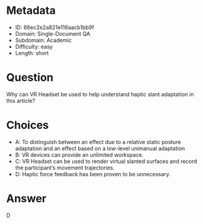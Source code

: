 # Metadata

- ID: 66ec2e2a821e116aacb1bb9f
- Domain: Single-Document QA
- Subdomain: Academic
- Difficulty: easy
- Length: short

# Question

Why can VR Headset be used to help understand haptic slant adaptation in this article?

# Choices

- A: To distinguish between an effect due to a relative static posture adaptation and an effect based on a low-level unimanual adaptation
- B: VR devices can provide an unlimited workspace.
- C: VR Headset can be used to render virtual slanted surfaces and record the participant’s movement trajectories.
- D: Haptic force feedback has been proven to be unnecessary.

# Answer

D
